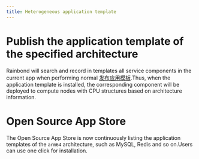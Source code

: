 ```yaml
---
title: Heterogeneous application template
---
```


# Publish the application template of the specified architecture

Rainbond will search and record in templates all service components in the current app when performing normal [发布应用模板](/docs/use-manual/app-manage/share-app).Thus, when the application template is installed, the corresponding component will be deployed to compute nodes with CPU structures based on architecture information.

# Open Source App Store

The Open Source App Store is now continuously listing the application templates of the `arm64` architecture, such as MySQL, Redis and so on.Users can use one click for installation.
